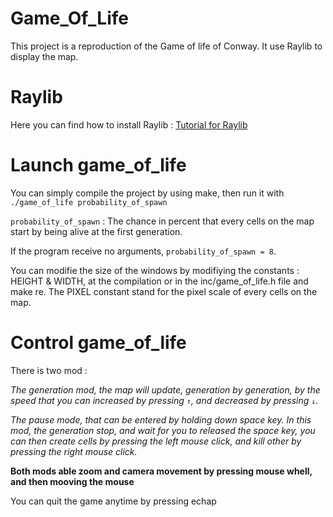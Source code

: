# Game_Of_Life
This project is a reproduction of the Game of life of Conway. It use Raylib to display the map.

# Raylib 

Here you can find how to install Raylib : [Tutorial for Raylib](https://youtu.be/PaAcVk5jUd8?si=Mj535kA19qn2Bokf)



# Launch game_of_life

You can simply compile the project by using make, then run it with
```./game_of_life probability_of_spawn```

`probability_of_spawn` : The chance in percent that every cells on the map start by 
						 being alive at the first generation.

If the program receive no arguments, `probability_of_spawn = 8`.

You can modifie the size of the windows by modifiying the constants : HEIGHT & WIDTH, at the
compilation or in the inc/game_of_life.h file and make re. The PIXEL constant stand for the pixel scale
of every cells on the map.



# Control game_of_life

There is two mod :

*The generation mod, the map will update, generation by generation, by the speed that you can
increased by pressing `↑`, and decreased by pressing `↓`.*

*The pause mode, that can be entered by holding down space key. In this mod, the generation
stop, and wait for you to released the space key, you can then create cells by pressing
the left mouse click, and kill other by pressing the right mouse click.*

**Both mods able zoom and camera movement by pressing mouse whell, and then mooving the mouse**

You can quit the game anytime by pressing echap

